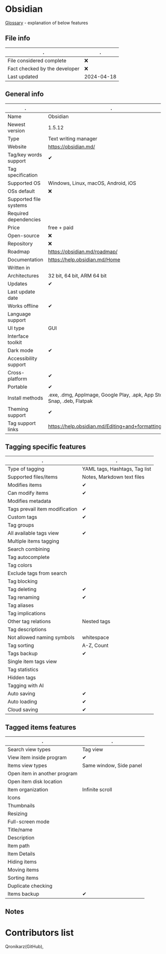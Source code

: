 # Obsidian
[Glossary](glossary.md) - explanation of below features

## File info
. | . |
---|---
File considered complete | ❌
Fact checked by the developer | ❌
Last updated | 2024-04-18

## General info
. | . |
---|---
Name | Obsidian
Newest version | 1.5.12
Type | Text writing manager
Website | https://obsidian.md/
Tag/key words support | ✔
Tag specification | 
Supported OS | Windows, Linux, macOS, Android, iOS
OSs default | ❌
Supported file systems | 
Required dependencies | 
Price | free + paid
Open-source | ❌
Repository | ❌
Roadmap | https://obsidian.md/roadmap/
Documentation | https://help.obsidian.md/Home
Written in | 
Architectures | 32 bit, 64 bit, ARM 64 bit
Updates | ✔
Last update date | 
Works offline | ✔
Language support | 
UI type | GUI
Interface toolkit | 
Dark mode | ✔
Accessibility support | 
Cross-platform | ✔
Portable | ✔
Install methods | .exe, .dmg, AppImage, Google Play, .apk, App Store, Snap, .deb, Flatpak
Theming support | ✔
Tag support links | https://help.obsidian.md/Editing+and+formatting/Tags

## Tagging specific features
. | . |
---|---
Type of tagging | YAML tags, Hashtags, Tag list
Supported files/items | Notes, Markdown text files
Modifies items | ✔
Can modify items | ✔
Modifies metadata | 
Tags prevail item modification | ✔
Custom tags | ✔
Tag groups | 
All available tags view | ✔
Multiple items tagging | 
Search combining | 
Tag autocomplete | 
Tag colors | 
Exclude tags from search | 
Tag blocking | 
Tag deleting | ✔
Tag renaming | ✔
Tag aliases | 
Tag implications | 
Other tag relations | Nested tags
Tag descriptions | 
Not allowed naming symbols | whitespace
Tag sorting | A-Z, Count
Tags backup | ✔
Single item tags view | 
Tag statistics | 
Hidden tags | 
Tagging with AI | 
Auto saving | ✔
Auto loading | ✔
Cloud saving | ✔

## Tagged items features
. | . |
---|---
Search view types | Tag view
View item inside program | ✔
Items view types | Same window, Side panel
Open item in another program | 
Open item disk location | 
Item organization | Infinite scroll
Icons | 
Thumbnails | 
Resizing | 
Full-screen mode | 
Title/name | 
Description | 
Item path | 
Item Details | 
Hiding items | 
Moving items | 
Sorting items | 
Duplicate checking | 
Items backup | ✔

## Notes


# Contributors list
Qronikarz(GitHub), 
